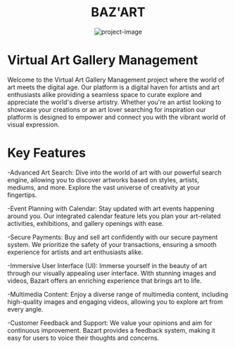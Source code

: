 <h1 align="center" id="title">BAZ'ART</h1>

<p align="center"><img src="https://i.postimg.cc/52H6S1j4/logo3.png" alt="project-image"></p>

<h1>Virtual Art Gallery Management</h1>

<p id="description">Welcome to the Virtual Art Gallery Management project where the world of art meets the digital age. Our platform is a digital haven for artists and art enthusiasts alike providing a seamless space to curate explore and appreciate the world's diverse artistry. Whether you're an artist looking to showcase your creations or an art lover searching for inspiration our platform is designed to empower and connect you with the vibrant world of visual expression.</p>

<h1>Key Features</h1>
<p id="description">
  -Advanced Art Search: Dive into the world of art with our powerful search engine, allowing you to discover artworks based on styles, artists, mediums, and more. Explore the vast universe of creativity at your fingertips.

-Event Planning with Calendar: Stay updated with art events happening around you. Our integrated calendar feature lets you plan your art-related activities, exhibitions, and gallery openings with ease.

-Secure Payments: Buy and sell art confidently with our secure payment system. We prioritize the safety of your transactions, ensuring a smooth experience for artists and art enthusiasts alike.

-Immersive User Interface (UI): Immerse yourself in the beauty of art through our visually appealing user interface. With stunning images and videos, Bazart offers an enriching experience that brings art to life.

-Multimedia Content: Enjoy a diverse range of multimedia content, including high-quality images and engaging videos, allowing you to explore art from every angle.

-Customer Feedback and Support: We value your opinions and aim for continuous improvement. Bazart provides a feedback system, making it easy for users to voice their thoughts and concerns.</p>
